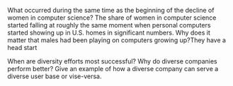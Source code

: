 What occurred during the same time as the beginning of the decline of women in computer science? The share of women in computer science started falling at roughly the same moment when personal computers started showing up in U.S. homes in significant numbers.
Why does it matter that males had been playing on computers growing up?They have a head start



When are diversity efforts most successful?
Why do diverse companies perform better?
Give an example of how a diverse company can serve a diverse user base or vise-versa.

